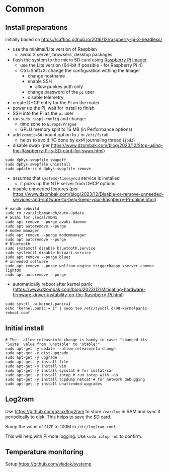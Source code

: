 # Common

## Install preparations

initially based on https://caffinc.github.io/2016/12/raspberry-pi-3-headless/

- use the minimal/Lite version of Raspbian
  - avoid X server, browsers, desktop packages
- flash the system to the micro SD card using [Raspberry Pi Imager](https://www.raspberrypi.com/software/)
  - use the Lite version (64-bit if possible - for Raspberry Pi 4)
  - Ctrl+Shift+X: change the configuration withing the Imager
    - change hostname
    - enable SSH
      - allow pubkey auth only
    - change password of the `pi` user
    - disable telemetry
- create DHCP entry for the Pi on the router
- power up the Pi, wait for install to finish
- SSH into the Pi as the `pi` user
- run `sudo raspi-config` and change:
  - time zone to `Europe/Prague`
  - GPLU memory split to 16 MB (in Performance options)
- add `commit=60` mount option to `/` in `/etc/fstab`
  - helps to avoid I/O done by ext4 journaling thread (`jbd2`)
- disable swap (per https://www.dzombak.com/blog/2023/12/Stop-using-the-Raspberry-Pi-s-SD-card-for-swap.html)
```
sudo dphys-swapfile swapoff
sudo dphys-swapfile uninstall
sudo update-rc.d dphys-swapfile remove
```
- assumes that `systemd-timesyncd` service is installed
  - it picks up the NTP server from DHCP options
- disable unneeded features (per https://www.dzombak.com/blog/2023/12/Disable-or-remove-unneeded-services-and-software-to-help-keep-your-Raspberry-Pi-online.html)
```
# mandb rebuild
sudo rm /var/lib/man-db/auto-update
# avahi for .local/mDNS
sudo apt remove --purge avahi-daemon
sudo apt autoremove --purge
# modem manager
sudo apt remove --purge modemmanager
sudo apt autoremove --purge
# Bluetooth
sudo systemctl disable bluetooth.service
sudo systemctl disable hciuart.service
sudo apt remove --purge bluez
# unneeded software
sudo apt remove --purge wolfram-engine triggerhappy xserver-common lightdm
sudo apt autoremove --purge
```
- automatically reboot after kernel panic (https://www.dzombak.com/blog/2023/12/Mitigating-hardware-firmware-driver-instability-on-the-Raspberry-Pi.html)
```
sudo sysctl -w kernel.panic=1
echo "kernel.panic = 1" | sudo tee /etc/sysctl.d/90-kernelpanic-reboot.conf
```

## Initial install

```
# The --allow-releaseinfo-change is handy in case: "changed its 'Suite' value from 'unstable' to 'stable'"
sudo apt-get -y update --allow-releaseinfo-change
sudo apt-get -y dist-upgrade
sudo apt-get -y upgrade
sudo apt-get -y install file
sudo apt-get -y install vim
sudo apt-get -y install sysstat # for iostat/sar
sudo apt-get -y install iotop # run iotop with -ob
sudo apt-get -y install tcpdump netcat # for network debugging
sudo apt-get -y install unattended-upgrades
```

## Log2ram

Use https://github.com/azlux/log2ram to store `/var/log` in RAM and sync it periodically to disk.
This helps to save the SD card.

Bump the value of `SIZE` to 100M in `/etc/log2ram.conf`.

This will help with Pi-hole logging. Use `sudo iotop -ob` to confirm.

## Temperature monitoring

Setup https://github.com/vladak/systemp
